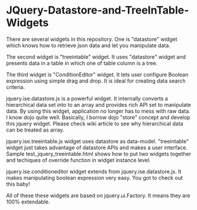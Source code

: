 JQuery-Datastore-and-TreeInTable-Widgets
========================================

There are several widgets in this repository. One is "datastore" widget which knows how to retrieve json data and let you manipulate data. 

The second widget is "treeintable" widget.  It uses "datastore" widget and presents data in a table in which one of table column is 
a tree.

The third widget is "ConditionEditor" widget. It lets user configure Boolean expression using simple drag and drop. It is ideal for creating data search criteria.  


jquery.ise.datastore.js is a powerful widget.  It internally converts a hierarchical data set into to an array and provides rich API set to
manipulate data.   By using this widget, application no longer has to mess with raw data.  I know dojo quite well.  Basically, I 
borrow dojo "store" concept and develop this jquery widget.  Please check wiki article to see why hierarchical data can be treated as array. 

jquery.ise.treeintable.js widget uses datastore as data-model.  "treeintable" widget just takes advantage of datastore APIs and 
makes a user interface.  Sample test_jquery_treeintable.html shows how to put two widgets together and techiques of override function
in widget instance level.

jquery.ise.conditioneditor widget extends from jquery.ise.datastore.js.  It makes manipulating boolean expression very easy.  You got to check out this baby!

All of these these widgets are based on jquery.ui.Factory.  It means they are 100% extendable. 

  

